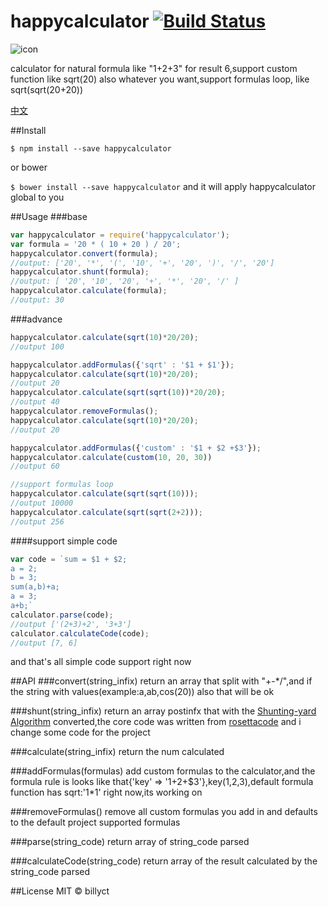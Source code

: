 # happycalculator [![Build Status](https://travis-ci.org/billyct/happycalculator.svg?branch=v1.3.0)](https://travis-ci.org/billyct/happycalculator)

![icon](./icon.png)


calculator for natural formula like "1+2+3" for result 6,support custom function like sqrt(20) also whatever you want,support formulas loop,  like sqrt(sqrt(20+20))



[中文](https://github.com/billyct/happycalculator/blob/master/readme_zh.md)

##Install


``` $ npm install --save happycalculator ```


or bower


``` $ bower install --save happycalculator ``` and it will apply happycalculator global to you

##Usage
###base

```js
var happycalculator = require('happycalculator');
var formula = '20 * ( 10 + 20 ) / 20';
happycalculator.convert(formula);
//output: ['20', '*', '(', '10', '+', '20', ')', '/', '20']
happycalculator.shunt(formula);
//output: [ '20', '10', '20', '+', '*', '20', '/' ]
happycalculator.calculate(formula);
//output: 30
```
###advance
```js
happycalculator.calculate(sqrt(10)*20/20);
//output 100

happycalculator.addFormulas({'sqrt' : '$1 + $1'});
happycalculator.calculate(sqrt(10)*20/20);
//output 20
happycalculator.calculate(sqrt(sqrt(10))*20/20);
//output 40
happycalculator.removeFormulas();
happycalculator.calculate(sqrt(10)*20/20);
//output 20

happycalculator.addFormulas({'custom' : '$1 + $2 +$3'});
happycalculator.calculate(custom(10, 20, 30))
//output 60

//support formulas loop
happycalculator.calculate(sqrt(sqrt(10)));
//output 10000
happycalculator.calculate(sqrt(sqrt(2+2)));
//output 256
```

####support simple code
```js
var code = `sum = $1 + $2;
a = 2;
b = 3;
sum(a,b)+a;
a = 3;
a+b;`
calculator.parse(code);
//output ['(2+3)+2', '3+3']
calculator.calculateCode(code);
//output [7, 6]
```
and that's all simple code support right now

##API
###convert(string_infix)
return an array that split with "+-*/",and if the string with values(example:a,ab,cos(20)) also that will be ok

###shunt(string_infix)
return an array postinfx that with the [Shunting-yard Algorithm](https://en.wikipedia.org/wiki/Shunting-yard_algorithm) converted,the core code was written from [rosettacode](https://rosettacode.org/wiki/Parsing/Shunting-yard_algorithm#JavaScript) and i change some code for the project

###calculate(string_infix)
return the num calculated

###addFormulas(formulas)
add custom formulas to the calculator,and the formula rule is looks like that{'key' => '$1+$2+$3'},key(1,2,3),default formula function has sqrt:'$1*$1' right now,its working on

###removeFormulas()
remove all custom formulas you add in and defaults to the default project supported formulas

###parse(string_code)
return array of string_code parsed


###calculateCode(string_code)
return array of the result calculated by the string_code parsed 




##License
MIT © billyct
